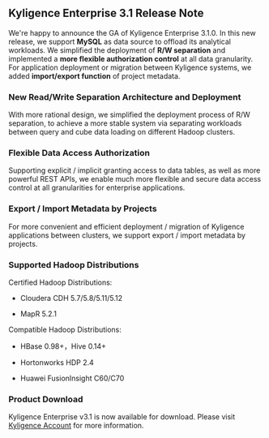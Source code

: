## Kyligence Enterprise 3.1 Release Note

We're happy to announce the GA of Kyligence Enterprise 3.1.0. In this new release, we support **MySQL** as data source to offload its analytical workloads. We simplified the deployment of **R/W separation** and implemented a **more flexible authorization control** at all data granularity. For application deployment or migration between Kyligence systems, we added **import/export function** of project metadata. 

### **New Read/Write Separation Architecture and Deployment**

With more rational design, we simplified the deployment process of R/W separation, to achieve a more stable system via separating workloads between query and cube data loading on different Hadoop clusters.

### **Flexible Data Access Authorization**

Supporting explicit / implicit granting access to data tables, as well as more powerful REST APIs, we enable much more flexible and secure data access control at all granularities for enterprise applications.

### **Export / Import Metadata by Projects**

For more convenient and efficient deployment / migration of Kyligence applications between clusters, we support export / import metadata by projects.

### Supported Hadoop Distributions

Certified Hadoop Distributions:

* Cloudera CDH 5.7/5.8/5.11/5.12

* MapR 5.2.1

Compatible Hadoop Distributions:

* HBase 0.98+，Hive 0.14+

* Hortonworks HDP 2.4

* Huawei FusionInsight C60/C70

### Product Download

Kyligence Enterprise v3.1 is now available for download. Please visit [Kyligence Account](http://download.kyligence.io/) for more information.